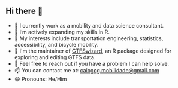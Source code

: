 ## Hi there 👋


- 🔭 I currently work as a mobility and data science consultant.
- 🌱 I’m actively expanding my skills in R.
- 👀 My interests include transportation engineering, statistics, accessibility, and bicycle mobility.
- 🚌 I'm the maintainer of <a href="https://opatp.github.io/GTFSwizard/" target="_blank">GTFSwizard</a>, an R package designed for exploring and editing GTFS data.
- 💬 Feel free to reach out if you have a problem I can help solve.
- 📫 You can contact me at: [caiogcg.mobilidade@gmail.com](mailto:caiogcg.mobilidade@gmail.com)
- 😄 Pronouns: He/Him

